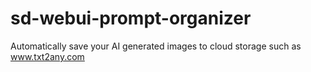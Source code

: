# sd-webui-prompt-organizer
Automatically save your AI generated images to cloud storage such as www.txt2any.com
